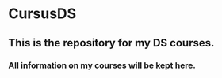 # CursusDS
## This is the repository for my DS courses.

### All information on my courses will be kept here.
